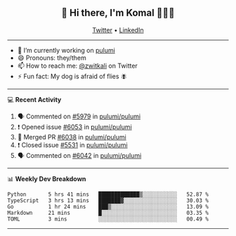 <h2 align="center"> 👋 Hi there, I'm Komal 🧑🏾‍💻 </h2>
<p align="center">
    <a href="https://twitter.com/zwitkali">Twitter</a> •
    <a href="https://www.linkedin.com/in/komal-ali/">LinkedIn</a>
</p>

--------

- 🔭 I’m currently working on [pulumi](https://github.com/pulumi/pulumi)
- 😄 Pronouns: they/them
- 📫 How to reach me: [@zwitkali](https://twitter.com/zwitkali) on Twitter
- ⚡ Fun fact: My dog is afraid of flies 🪰

--------
💻 **Recent Activity**

<!--START_SECTION:activity-->
1. 🗣 Commented on [#5979](https://github.com/pulumi/pulumi/issues/5979) in [pulumi/pulumi](https://github.com/pulumi/pulumi)
2. ❗️ Opened issue [#6053](https://github.com/pulumi/pulumi/issues/6053) in [pulumi/pulumi](https://github.com/pulumi/pulumi)
3. 🎉 Merged PR [#6038](https://github.com/pulumi/pulumi/pull/6038) in [pulumi/pulumi](https://github.com/pulumi/pulumi)
4. ❗️ Closed issue [#5531](https://github.com/pulumi/pulumi/issues/5531) in [pulumi/pulumi](https://github.com/pulumi/pulumi)
5. 🗣 Commented on [#6042](https://github.com/pulumi/pulumi/issues/6042) in [pulumi/pulumi](https://github.com/pulumi/pulumi)
<!--END_SECTION:activity-->

--------

📊 **Weekly Dev Breakdown**
<!--START_SECTION:waka-->
```text
Python       5 hrs 41 mins   █████████████▒░░░░░░░░░░░   52.87 % 
TypeScript   3 hrs 13 mins   ███████▓░░░░░░░░░░░░░░░░░   30.03 % 
Go           1 hr 24 mins    ███▒░░░░░░░░░░░░░░░░░░░░░   13.09 % 
Markdown     21 mins         █░░░░░░░░░░░░░░░░░░░░░░░░   03.35 % 
TOML         3 mins          ░░░░░░░░░░░░░░░░░░░░░░░░░   00.49 % 
```
<!--END_SECTION:waka-->

--------